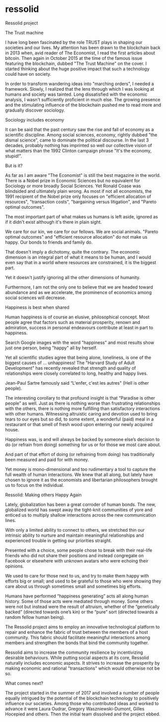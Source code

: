 # ressolid
Ressolid project



The Trust machine

I have long been fascinated by the role TRUST plays in shaping our societies and our lives. My attention has been drawn to the blockchain back in 2013 when, avid reader of The Economist, I read the first articles about bitcoin. Then again in October 2015 at the time of the famous issue featuring the blockchain, dubbed "The Trust Machine" on the cover.
I started thinking about the huge positive impact that such a technology could have on society.

In order to transform wandering ideas into "marching orders", I needed a framework. Slowly, I realized that the lens through which I was looking at humans and society was tainted. Long dissatisfied with the economic analysis, I wasn't sufficiently proficient in much else. The growing presence and the stimulating influence of the blockchain pushed me to read more and gradually discover sociology.




Sociology includes economy

It can be said that the past century saw the rise and fall of economy as a scientific discipline. Among social sciences, economy, rightly dubbed "the dismal science", came to dominate the political discourse. In the last 3 decades, probably nothing has imprinted so well our collective vision of what matters than the 1992 Clinton campaign phrase "It's the economy, stupid!".




But is it?

As far as I am aware "The Economist" is still the best magazine in the world. There is a Nobel prize in Economic Sciences but no equivalent for Sociology or more broadly Social Sciences. Yet Ronald Coase was blindsided and ultimately plain wrong. As most if not all economists, the 1991 recipient of the Nobel prize only focuses on "efficient allocation of resources", "transaction costs", "bargaining versus litigation", and "Pareto optimal outcomes".

The most important part of what makes us humans is left aside, ignored as if it didn't exist although it's there in plain sight.

We care for our kin, we care for our fellows. We are social animals. "Pareto optimal outcomes" and "efficient resource allocation" do not make us happy. Our bonds to friends and family do.

That doesn't imply a dichotomy, quite the contrary. The economic dimension is an integral part of what it means to be human, and I would even say that in a world where resources are constrained, it is the biggest part.

Yet it doesn't justify ignoring all the other dimensions of humanity.

Furthermore, I am not the only one to believe that we are headed toward abundance and as we accelerate, the prominence of economics among social sciences will decrease.



Happiness is best when shared

Human happiness is of course an elusive, philosophical concept. Most people agree that factors such as material prosperity, renown and admiration, success in personal endeavours contribute at least in part to happiness.

Search Google images with the word "happiness" and most results show just one person, being "happy" all by herself.

Yet all scientific studies agree that being alone, loneliness, is one of the biggest causes of ... unhappiness! The "Harvard Study of Adult Development" has recently revealed that strength and quality of relationships were closely correlated to long, healthy and happy lives.

Jean-Paul Sartre famously said “L'enfer, c'est les autres" (Hell is other people).

The interesting corollary to that profound insight is that “Paradise is other people” as well. Just as there is nothing worse than frustrating relationships with the others, there is nothing more fulfilling than satisfactory interactions with other humans.
Witnessing altruistic caring and devotion used to bring tears to our eyes but so did, to some extent, a wonderful (paid) meal in a restaurant or that smell of fresh wood upon entering our newly acquired house.

Happiness was, is and will always be backed by someone else’s decision to do (or refrain from doing) something for us or for those we most care about.

And part of that effort of doing (or refraining from doing) has traditionally been measured and paid for with money.

Yet money is mono-dimensional and too rudimentary a tool to capture the full wealth of human interactions. We knew that all along, but lately have chosen to ignore it as the economists and libertarian philosophers brought us to focus on the individual.



Ressolid: Making others Happy Again

Lately, globalization has been a great corroder of human bonds. The new, globalized world has swept away the tight-knit communities of yore and enticed us to multiply shallow interactions across the new communication lines.

With only a limited ability to connect to others, we stretched thin our intrinsic ability to nurture and maintain meaningful relationships and experienced trouble in getting our priorities straight.

Presented with a choice, some people chose to break with their real-life friends who did not share their positions and instead congregate on Facebook or elsewhere with unknown avatars who were echoing their opinions.

We used to care for those next to us, and try to make them happy with efforts big or small; and used to be grateful to those who were showing they care about us through sometimes small and sometimes big efforts.

Humans have performed “happiness generating” acts all along human history. Some of those acts were mediated through money. Some others were not but instead were the result of altruism, whether of the “genetically backed” (directed towards one’s kin) or the “pure” sort (directed towards a random fellow human being).

The Ressolid project aims to employ an innovative technological platform to repair and enhance the fabric of trust between the members of a host community. This fabric should facilitate meaningful interactions among members and strengthen the bonds that bind the community together.

Ressolid aims to increase the community resilience by incentivizing desirable behaviours. While putting social aspects at its core, Ressolid naturally includes economic aspects. It strives to increase the prosperity by making economic and rational "transactions" which would otherwise not be so.



What comes next?

The project started in the summer of 2017 and involved a number of people equally intrigued by the potential of the blockchain technology to positively influence our societies. Among those who contributed ideas and worked to advance it were Laura Oudrar, Gregory Waszniewski-Dumont, Gilles Hocepied and others. Then the initial team dissolved and the project ebbed.

